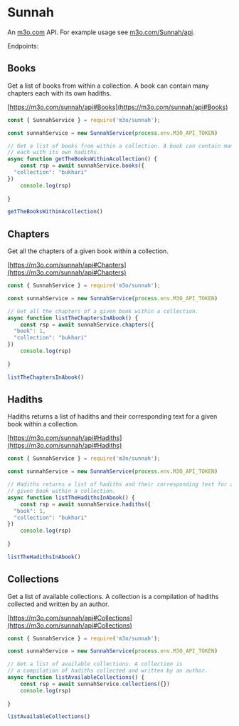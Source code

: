 # Sunnah

An [m3o.com](https://m3o.com) API. For example usage see [m3o.com/Sunnah/api](https://m3o.com/Sunnah/api).

Endpoints:

## Books

Get a list of books from within a collection. A book can contain many chapters
each with its own hadiths.


[https://m3o.com/sunnah/api#Books](https://m3o.com/sunnah/api#Books)

```js
const { SunnahService } = require('m3o/sunnah');

const sunnahService = new SunnahService(process.env.M3O_API_TOKEN)

// Get a list of books from within a collection. A book can contain many chapters
// each with its own hadiths.
async function getTheBooksWithinAcollection() {
	const rsp = await sunnahService.books({
  "collection": "bukhari"
})
	console.log(rsp)
	
}

getTheBooksWithinAcollection()
```
## Chapters

Get all the chapters of a given book within a collection.


[https://m3o.com/sunnah/api#Chapters](https://m3o.com/sunnah/api#Chapters)

```js
const { SunnahService } = require('m3o/sunnah');

const sunnahService = new SunnahService(process.env.M3O_API_TOKEN)

// Get all the chapters of a given book within a collection.
async function listTheChaptersInAbook() {
	const rsp = await sunnahService.chapters({
  "book": 1,
  "collection": "bukhari"
})
	console.log(rsp)
	
}

listTheChaptersInAbook()
```
## Hadiths

Hadiths returns a list of hadiths and their corresponding text for a
given book within a collection.


[https://m3o.com/sunnah/api#Hadiths](https://m3o.com/sunnah/api#Hadiths)

```js
const { SunnahService } = require('m3o/sunnah');

const sunnahService = new SunnahService(process.env.M3O_API_TOKEN)

// Hadiths returns a list of hadiths and their corresponding text for a
// given book within a collection.
async function listTheHadithsInAbook() {
	const rsp = await sunnahService.hadiths({
  "book": 1,
  "collection": "bukhari"
})
	console.log(rsp)
	
}

listTheHadithsInAbook()
```
## Collections

Get a list of available collections. A collection is
a compilation of hadiths collected and written by an author.


[https://m3o.com/sunnah/api#Collections](https://m3o.com/sunnah/api#Collections)

```js
const { SunnahService } = require('m3o/sunnah');

const sunnahService = new SunnahService(process.env.M3O_API_TOKEN)

// Get a list of available collections. A collection is
// a compilation of hadiths collected and written by an author.
async function listAvailableCollections() {
	const rsp = await sunnahService.collections({})
	console.log(rsp)
	
}

listAvailableCollections()
```
